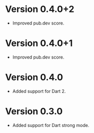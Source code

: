 # Version 0.4.0+2

- Improved pub.dev score.

# Version 0.4.0+1

- Improved pub.dev score.

# Version 0.4.0

- Added support for Dart 2.

# Version 0.3.0

- Added support for Dart strong mode.
